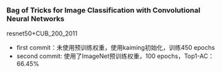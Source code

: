 ### Bag of Tricks for Image Classification with Convolutional Neural Networks
resnet50+CUB_200_2011

* first commit：未使用预训练权重，使用kaiming初始化，训练450 epochs
* second commit: 使用了ImageNet预训练权重，100 epochs，Top1-AC：66.45%

